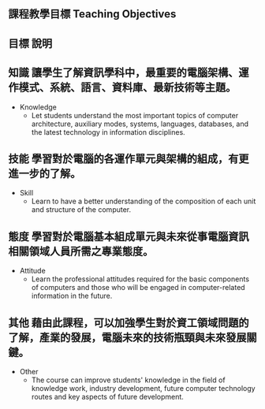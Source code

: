 ##  課程教學目標 Teaching Objectives

## 目標	說明
## 知識		讓學生了解資訊學科中，最重要的電腦架構、運作模式、系統、語言、資料庫、最新技術等主題。
- Knowledge	
  - Let students understand the most important topics of computer architecture, auxiliary modes, systems, languages, databases, and the latest technology in information disciplines.
## 技能	學習對於電腦的各運作單元與架構的組成，有更進一步的了解。
- Skill	
  - Learn to have a better understanding of the composition of each unit and structure of the computer.
## 態度	學習對於電腦基本組成單元與未來從事電腦資訊相關領域人員所需之專業態度。
- Attitude	
  - Learn the professional attitudes required for the basic components of computers and those who will be engaged in computer-related information in the future.
## 其他	藉由此課程，可以加強學生對於資工領域問題的了解，產業的發展，電腦未來的技術瓶頸與未來發展關鍵。
- Other	
  - The course can improve students' knowledge in the field of knowledge work, industry development, future computer technology routes and key aspects of future development.


##
